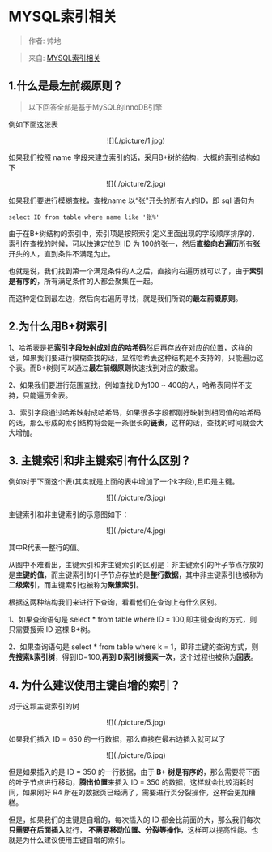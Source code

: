 # MYSQL索引相关

>作者: 帅地

>来自: [MYSQL索引相关](https://mp.weixin.qq.com/s/RemJcqPIvLArmfWIhoaZ1g)


## 1.什么是最左前缀原则？

>以下回答全部是基于MySQL的InnoDB引擎

例如下面这张表

<center>![](./picture/1.jpg)</center>

如果我们按照 name 字段来建立索引的话，采用B+树的结构，大概的索引结构如下

<center>![](./picture/2.jpg)</center>

如果我们要进行模糊查找，查找name 以“张"开头的所有人的ID，即 sql 语句为
```
select ID from table where name like '张%'
```
由于在B+树结构的索引中，索引项是按照索引定义里面出现的字段顺序排序的，索引在查找的时候，可以快速定位到 ID 为 100的张一，然后**直接向右遍历**所有**张**开头的人，直到条件不满足为止。

也就是说，我们找到第一个满足条件的人之后，直接向右遍历就可以了，由于**索引是有序的**，所有满足条件的人都会聚集在一起。

而这种定位到最左边，然后向右遍历寻找，就是我们所说的**最左前缀原则**。

## 2.为什么用B+树索引

1、哈希表是把**索引字段映射成对应的哈希码**然后再存放在对应的位置，这样的话，如果我们要进行模糊查找的话，显然哈希表这种结构是不支持的，只能遍历这个表。而B+树则可以通过**最左前缀原则**快速找到对应的数据。

2、如果我们要进行范围查找，例如查找ID为100 ~ 400的人，哈希表同样不支持，只能遍历全表。

3、索引字段通过哈希映射成哈希码，如果很多字段都刚好映射到相同值的哈希码的话，那么形成的索引结构将会是一条很长的**链表**，这样的话，查找的时间就会大大增加。

## 3. 主键索引和非主键索引有什么区别？

例如对于下面这个表(其实就是上面的表中增加了一个k字段),且ID是主键。

<center>![](./picture/3.jpg)</center>

主键索引和非主键索引的示意图如下：

<center>![](./picture/4.jpg)</center>

其中R代表一整行的值。

从图中不难看出，主键索引和非主键索引的区别是：非主键索引的叶子节点存放的是**主键的值**，而主键索引的叶子节点存放的是**整行数据**，其中非主键索引也被称为**二级索引**，而主键索引也被称为**聚簇索引**。

根据这两种结构我们来进行下查询，看看他们在查询上有什么区别。

1、如果查询语句是 select * from table where ID = 100,即主键查询的方式，则只需要搜索 ID 这棵 B+树。

2、如果查询语句是 select * from table where k = 1，即非主键的查询方式，则**先搜索k索引树**，得到ID=100,**再到ID索引树搜索一次**，这个过程也被称为**回表**。

## 4. 为什么建议使用主键自增的索引？

对于这颗主键索引的树

<center>![](./picture/5.jpg)</center>

如果我们插入 ID = 650 的一行数据，那么直接在最右边插入就可以了

<center>![](./picture/6.jpg)</center>

但是如果插入的是 ID = 350 的一行数据，由于 **B+ 树是有序的**，那么需要将下面的叶子节点进行移动，**腾出位置**来插入 ID = 350 的数据，这样就会比较消耗时间，如果刚好 R4 所在的数据页已经满了，需要进行页分裂操作，这样会更加糟糕。

但是，如果我们的主键是自增的，每次插入的 ID 都会比前面的大，那么我们每次**只需要在后面插入**就行， **不需要移动位置、分裂等操作**，这样可以提高性能。也就是为什么建议使用主键自增的索引。
